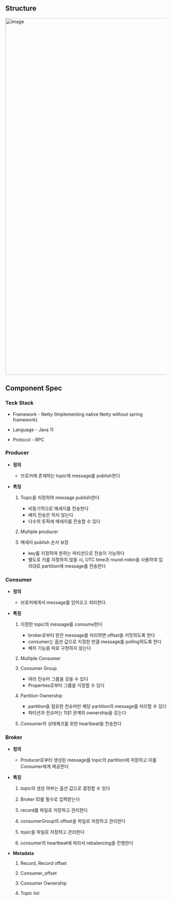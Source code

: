 ## Structure

<img width="1109" alt="image" src="https://user-images.githubusercontent.com/45396949/130933495-a493e8d4-c82f-41f5-9d9f-3d689e68088c.png">



## Component Spec


### Teck Stack

- Framework - Netty (Implementing native Netty without spring framework)

- Language - Java 11

- Protocol - RPC 

  
### Producer

- **정의**

  - 브로커에 존재하는 topic에 message를 publish한다  

- **특징**

  1. Topic을 지정하여 message publish한다
     - 비동기적으로 메세지를 전송한다
     - 배치 전송은 하지 않는다
     - 다수의 토픽에 메세지를 전송할 수 있다
  2. Multiple producer

  3. 메세지 publish 순서 보장
     - key를 지정하여 원하는 파티션으로 전송이 가능하다
     - 별도로 키를 지정하지 않을 시, UTC time과 round-robin을 사용하여 임의대로 partition에 message를 전송한다

  
### Consumer

- **정의**

  - 브로커에게서 message를 얻어오고 처리한다. 

- **특징**

  1. 지정한 topic의 message를 consume한다
     - broker로부터 받은 message를 처리하면 offset을 커밋하도록 한다 
     - consumer는 옵션 값으로 지정한 만큼 message를 polling하도록 한다 
     - 배치 기능을 따로 구현하지 않는다

  2. Multiple Consumer
  3. Consumer Group
     - 여러 컨슈머 그룹을 갖을 수 있다 
     - Properties로부터 그룹을 지정할 수 있다 
  4. Partition Ownership
     - partition을 점유한 컨슈머만 해당 partition의 message를 처리할 수 있다
     - 파티션과 컨슈머는 1대1 관계의 ownership을 갖는다 
  5. Consumer의 상태체크를 위한 heartbeat을 전송한다

  

### Broker

- **정의**

  - Producer로부터 생성된 message를 topic의 partition에 저장하고 이를 Consumer에게 제공한다 
- **특징**
  1. topic의 생성 여부는 옵션 값으로 결정할 수 있다 
   
  2. Broker ID를 필수로 입력받는다 
   
  3. record를 파일로 저장하고 관리한다 
 
  4. consumerGroup의 offset을 파일로 저장하고 관리한다 
  
  5. topic을 파일로 저장하고 관리한다 
  
  6. consumer의 heartbeat에 따라서 rebalancing을 진행한다 


- **Metadata**

  1. Record, Record offset

  2. Consumer_offset
  3. Consumer Ownership 
  4. Topic list 


